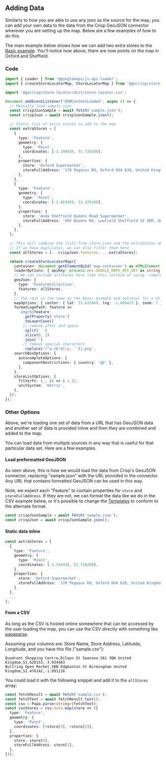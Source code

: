 ## Adding Data

Similarly to how you are able to use any json as the source for the map, you can add your own data to the data from the Crisp GeoJSON connector wherever you are setting up the map. Below are a few examples of how to do this.

The main example below shows how we can add two extra stores to the [Basic example](#). You'll notice how above, there are now points on the map in Oxford and Sheffield.

### Code

```TypeScript
import { Loader } from '@googlemaps/js-api-loader';
import { createStoreLocatorMap, StoreLocatorMap } from '@gocrisp/store-locator';

import '@gocrisp/store-locator/dist/store-locator.css';

document.addEventListener('DOMContentLoaded', async () => {
  // Manually load sample.json
  const crispJsonSample = await fetch('sample.json');
  const crispJson = await crispJsonSample.json();

  // Static list of extra stores to add to the map
  const extraStores = [
    {
      type: 'Feature',
      geometry: {
        type: 'Point',
        coordinates: [-1.194936, 51.720208],
      },
      properties: {
        store: 'Oxford Supermarket',
        storeFullAddress: '170 Pegasus Rd, Oxford OX4 6JQ, United Kingdom',
      },
    },
    {
      type: 'Feature',
      geometry: {
        type: 'Point',
        coordinates: [-1.463959, 53.370169],
      },
      properties: {
        store: 'Asda Sheffield Queens Road Supermarket',
        storeFullAddress: '405 Queens Rd, Lowfield Sheffield S2 4DR, United Kingdom',
      },
    },
  ];

  // This will combine the lists from store.json and the extraStores above
  // If we have duplicates, we can also filter them here
  const allStores = [...crispJson.features, ...extraStores];

  return createStoreLocatorMap({
    container: document.getElementById('map-container') as HTMLElement,
    loaderOptions: { apiKey: process.env.GOOGLE_MAPS_API_KEY as string },
    // We can include allStores here like this instead of using 'sample.json' directly
    geoJson: {
      type: 'FeatureCollection',
      features: allStores,
    },
    // The rest is the same as the Basic example and optional for a US map.
    mapOptions: { center: { lat: 52.632469, lng: -1.689423 }, zoom: 7 },
    formatLogoPath: feature =>
      `img/${feature
        .getProperty('store')
        .toLowerCase()
        // remove after 2nd space
        .split(' ')
        .slice(0, 2)
        .join('')
        // remove special characters
        .replace(/[^a-z0-9]/g, '')}.png`,
    searchBoxOptions: {
      autocompleteOptions: {
        componentRestrictions: { country: 'gb' },
      },
    },
    storeListOptions: {
      filterFn: (_, i) => i < 12,
      unitSystem: 'metric',
    },
  });
});
```

### Other Options

Above, we're loading one set of data from a URL that has GeoJSON data and another set of data is provided inline and then they are combined and added to the map. 

You can load data from multiple sources in any way that is useful for that particular data set. Here are a few examples.


#### Load preformatted GeoJSON


As seen above, this is how we would load the data from Crisp's GeoJSON connector, replacing "sample.json" with the URL provided in the connector. Any URL that contains formatted GeoJSON can be used in this way.

Note, we expect each "Feature" to contain properties for `store` and `storeFullAddress`. If they are not, we can format the data like we do in the CSV example below, or it's possible to change the [Templates](#templates) to conform to the alternate format.

```TypeScript
const crispJsonSample = await fetch('sample.json');
const crispJson = await crispJsonSample.json();
```

#### Static data inline

```TypeScript
const extraStores = [
  {
    type: 'Feature',
    geometry: {
      type: 'Point',
      coordinates: [-1.194936, 51.720208],
    },
    properties: {
      store: 'Oxford Supermarket',
      storeFullAddress: '170 Pegasus Rd, Oxford OX4 6JQ, United Kingdom',
    },
  },
  ...
];
```

#### From a CSV

As long as the CSV is hosted online somewhere that can be accessed by the user loading the map, you can use the CSV directly with something like [papaparse](https://www.papaparse.com/).

Assuming your columns are: Store Name, Store Address, Latitutde, Longitude, and you have this file ("sample.csv"):
```CSV
Quadrant Shopping Centre,Dilwyn St Swansea SA1 3QW United Kingdom,51.620153,-3.934483
Bullring Open Market,5BB Edgbaston St Birmingham United Kingdom,52.476142,-1.891116
```

You could load it with the following snippet and add it to the `allStores` array:
```TypeScript
const fetchResult = await fetch('sample.csv');
const fetchText = await fetchResult.text();
const csv = Papa.parse<string>(fetchText);
const csvStores = csv.data.map(store => ({
  type: 'Feature',
  geometry: {
    type: 'Point',
    coordinates: [+store[3], +store[2]],
  },
  properties: {
    store: store[0],
    storeFullAddress: store[1],
  },
}));
```
